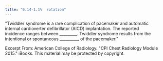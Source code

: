 ```yaml
---
title: "0.14-1.1%  rotation"
---
```

&quot;Twiddler syndrome is a rare complication of pacemaker and automatic internal cardioverter defibrillator (AICD) implantation. The reported incidence ranges between _________. Twiddler syndrome results from the intentional or spontaneous __________ of the pacemaker.&quot;

Excerpt From: American College of Radiology. &quot;CPI Chest Radiology Module 2015.&quot; iBooks. 
This material may be protected by copyright.

